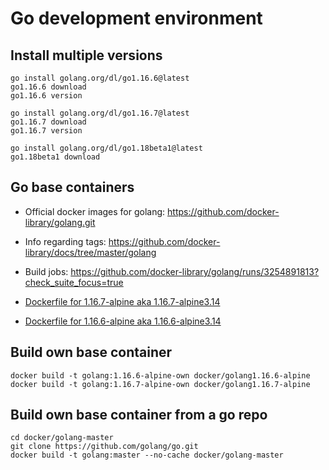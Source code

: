 # Go development environment

## Install multiple versions

```
go install golang.org/dl/go1.16.6@latest
go1.16.6 download
go1.16.6 version

go install golang.org/dl/go1.16.7@latest
go1.16.7 download
go1.16.7 version

go install golang.org/dl/go1.18beta1@latest
go1.18beta1 download
```

## Go base containers

* Official docker images for golang: https://github.com/docker-library/golang.git

* Info regarding tags: https://github.com/docker-library/docs/tree/master/golang

* Build jobs: https://github.com/docker-library/golang/runs/3254891813?check_suite_focus=true

* [Dockerfile for 1.16.7-alpine aka 1.16.7-alpine3.14](https://github.com/docker-library/golang/blob/4c1da70f967b2b38b254e166e787d017cc9ca351/1.16/alpine3.14/Dockerfile)

* [Dockerfile for 1.16.6-alpine aka 1.16.6-alpine3.14](https://github.com/docker-library/golang/blob/54aa949c354b1e14cb636539f401b0e58ca76927/1.16/alpine3.14/Dockerfile)


## Build own base container

```
docker build -t golang:1.16.6-alpine-own docker/golang1.16.6-alpine
docker build -t golang:1.16.7-alpine-own docker/golang1.16.7-alpine
```

## Build own base container from a go repo

```
cd docker/golang-master
git clone https://github.com/golang/go.git
docker build -t golang:master --no-cache docker/golang-master
```
